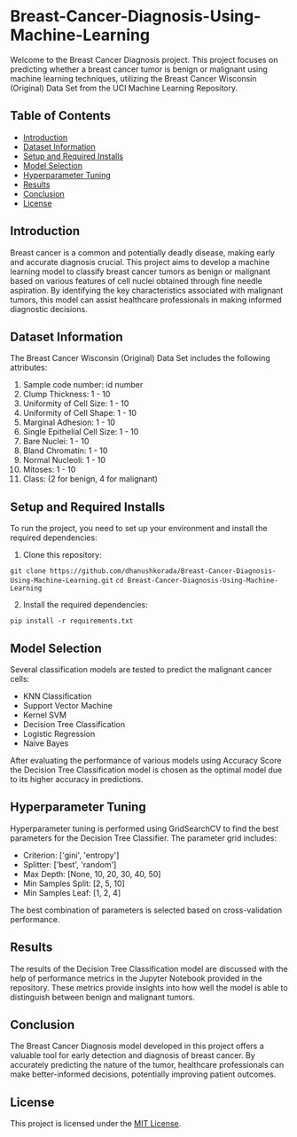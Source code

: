 # Breast-Cancer-Diagnosis-Using-Machine-Learning
Welcome to the Breast Cancer Diagnosis project. This project focuses on predicting whether a breast cancer tumor is benign or malignant using machine learning techniques, utilizing the Breast Cancer Wisconsin (Original) Data Set from the UCI Machine Learning Repository.

## Table of Contents

- [Introduction](#introduction)
- [Dataset Information](#Dataset-Information)
- [Setup and Required Installs](#setup-and-required-installs)
- [Model Selection](#model-selection)
- [Hyperparameter Tuning](#hyperparameter-tuning)
- [Results](#results)
- [Conclusion](#conclusion)
- [License](#license)

## Introduction

Breast cancer is a common and potentially deadly disease, making early and accurate diagnosis crucial. This project aims to develop a machine learning model to classify breast cancer tumors as benign or malignant based on various features of cell nuclei obtained through fine needle aspiration. By identifying the key characteristics associated with malignant tumors, this model can assist healthcare professionals in making informed diagnostic decisions.

## Dataset Information
The Breast Cancer Wisconsin (Original) Data Set includes the following attributes:

1. Sample code number: id number
2. Clump Thickness: 1 - 10
3. Uniformity of Cell Size: 1 - 10
4. Uniformity of Cell Shape: 1 - 10
5. Marginal Adhesion: 1 - 10
6. Single Epithelial Cell Size: 1 - 10
7. Bare Nuclei: 1 - 10
8. Bland Chromatin: 1 - 10
9. Normal Nucleoli: 1 - 10
10. Mitoses: 1 - 10
11. Class: (2 for benign, 4 for malignant)

## Setup and Required Installs

To run the project, you need to set up your environment and install the required dependencies:

1. Clone this repository:

```git clone https://github.com/dhanushkorada/Breast-Cancer-Diagnosis-Using-Machine-Learning.git```
```cd Breast-Cancer-Diagnosis-Using-Machine-Learning```

2. Install the required dependencies:

```pip install -r requirements.txt```

## Model Selection

Several classification models are tested to predict the malignant cancer cells:

- KNN Classification
- Support Vector Machine
- Kernel SVM
- Decision Tree Classification
- Logistic Regression
- Naive Bayes

After evaluating the performance of various models using Accuracy Score the Decision Tree Classification model is chosen as the optimal model due to its higher accuracy in predictions.

## Hyperparameter Tuning
Hyperparameter tuning is performed using GridSearchCV to find the best parameters for the Decision Tree Classifier. The parameter grid includes:

- Criterion: ['gini', 'entropy']
- Splitter: ['best', 'random']
- Max Depth: [None, 10, 20, 30, 40, 50]
- Min Samples Split: [2, 5, 10]
- Min Samples Leaf: [1, 2, 4]

The best combination of parameters is selected based on cross-validation performance.

## Results
The results of the Decision Tree Classification model are discussed with the help of performance metrics in the Jupyter Notebook provided in the repository. These metrics provide insights into how well the model is able to distinguish between benign and malignant tumors.

## Conclusion
The Breast Cancer Diagnosis model developed in this project offers a valuable tool for early detection and diagnosis of breast cancer. By accurately predicting the nature of the tumor, healthcare professionals can make better-informed decisions, potentially improving patient outcomes.

## License

This project is licensed under the [MIT License](LICENSE).
